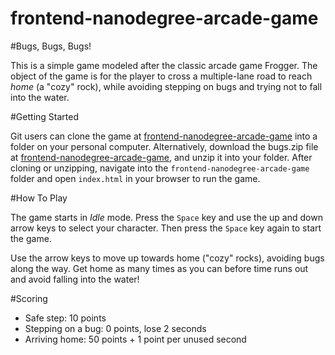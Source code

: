 frontend-nanodegree-arcade-game
===============================

#Bugs, Bugs, Bugs!

This is a simple game modeled after the classic arcade game Frogger. The object of the game is for the player to cross a multiple-lane road to reach _home_ (a "cozy" rock), while avoiding stepping on bugs and trying not to fall into the water.

#Getting Started

Git users can clone the game at [frontend-nanodegree-arcade-game](https://github.com/bertcuda/frontend-nanodegree-arcade-game) into a folder on your personal computer. Alternatively, download the bugs.zip file at [frontend-nanodegree-arcade-game](https://github.com/bertcuda/frontend-nanodegree-arcade-game/bugs.zip), and unzip it into your folder. After cloning or unzipping, navigate into the `frontend-nanodegree-arcade-game` folder and open `index.html` in your browser to run the game.

#How To Play

The game starts in _Idle_ mode. Press the `Space` key and use the up and down arrow keys to select your character. Then press the `Space` key again to start the game.

Use the arrow keys to move up towards home ("cozy" rocks), avoiding bugs along the way. Get home as many times as you can before time runs out and avoid falling into the water!

#Scoring

* Safe step: 10 points
* Stepping on a bug: 0 points, lose 2 seconds
* Arriving home: 50 points + 1 point per unused second
